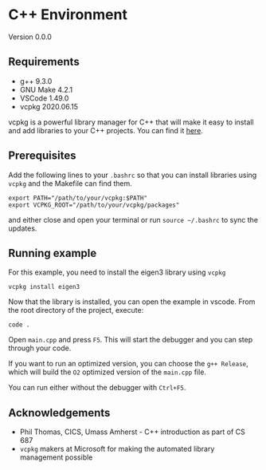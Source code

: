 # C++ Environment

Version 0.0.0

## Requirements

* g++ 9.3.0
* GNU Make 4.2.1
* VSCode 1.49.0
* vcpkg 2020.06.15

vcpkg is a powerful library manager for C++ that will make it easy to install and add libraries to your C++ projects. You can find it [here](https://github.com/Microsoft/vcpkg).

## Prerequisites

Add the following lines to your `.bashrc` so that you can install libraries using `vcpkg` and the Makefile can find them.

```
export PATH="/path/to/your/vcpkg:$PATH"
export VCPKG_ROOT="/path/to/your/vcpkg/packages"
```

and either close and open your terminal or run `source ~/.bashrc`
to sync the updates.

## Running example

For this example, you need to install the eigen3 library using `vcpkg`

```
vcpkg install eigen3
```

Now that the library is installed, you can open the example in vscode. From the root directory of the project, execute:

```
code .
```

Open `main.cpp` and press `F5`. This will start the debugger and you can step through your code. 

If you want to run an optimized version, you can choose the `g++ Release`, which will build the `O2` optimized version of the `main.cpp` file.

You can run either without the debugger with `Ctrl+F5`.

## Acknowledgements

* Phil Thomas, CICS, Umass Amherst - C++ introduction as part of CS 687
* `vcpkg` makers at Microsoft for making the automated library management possible